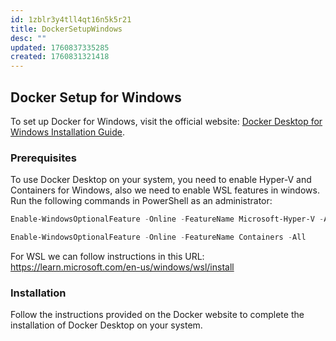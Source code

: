 ```yaml
---
id: 1zblr3y4tll4qt16n5k5r21
title: DockerSetupWindows
desc: ""
updated: 1760837335285
created: 1760831321418
---
```


## Docker Setup for Windows

To set up Docker for Windows, visit the official website: [Docker Desktop for Windows Installation Guide](https://docs.docker.com/desktop/setup/install/windows-install/).

### Prerequisites

To use Docker Desktop on your system, you need to enable Hyper-V and Containers for Windows, also we need to enable WSL features in windows. Run the following commands in PowerShell as an administrator:

```powershell
Enable-WindowsOptionalFeature -Online -FeatureName Microsoft-Hyper-V -All
```

```powershell
Enable-WindowsOptionalFeature -Online -FeatureName Containers -All
```

For WSL we can follow instructions in this URL:
https://learn.microsoft.com/en-us/windows/wsl/install

### Installation

Follow the instructions provided on the Docker website to complete the installation of Docker Desktop on your system.

